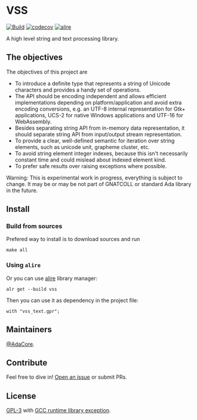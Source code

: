 # VSS

[![Build](https://github.com/AdaCore/VSS/workflows/Build/badge.svg)](https://github.com/AdaCore/VSS/actions)
[![codecov](https://codecov.io/gh/AdaCore/VSS/branch/master/graph/badge.svg)](https://codecov.io/gh/AdaCore/VSS)
[![alire](https://img.shields.io/endpoint?url=https://alire.ada.dev/badges/vss.json)](https://alire.ada.dev/crates/vss.html)

A high level string and text processing library.

## The objectives

The objectives of this project are

* To introduce a definite type that represents a string of Unicode characters
  and provides a handy set of operations.
* The API should be encoding independent and allows efficient implementations
  depending on platform/application and avoid extra encoding conversions, e.g.
  an UTF-8 internal representation for Gtk+ applications, UCS-2 for native
  Windows applications and UTF-16 for WebAssembly.
* Besides separating string API from in-memory data representation, it should
  separate string API from input/output stream representation.
* To provide a clear, well-defined semantic for iteration over string
  elements, such as unicode unit, grapheme cluster, etc.
* To avoid string element integer indexes, because this isn't necessarily
  constant time and could mislead about indexed element kind.
* To prefer safe results over raising exceptions where possible.

Warning: This is experimental work in progress, everything is subject to
change. It may be or may be not part of GNATCOLL or standard Ada library
in the future.

## Install

### Build from sources
Prefered way to install is to download sources and run

    make all

### Using `alire`
Or you can use [alire](https://alire.ada.dev/) library manager:

    alr get --build vss

Then you can use it as dependency in the project file:

    with "vss_text.gpr";


## Maintainers

[@AdaCore](https://adacore.com/).

## Contribute

Feel free to dive in!
[Open an issue](https://github.com/AdaCore/VSS/issues/new)
or submit PRs.

## License

[GPL-3](LICENSE) with [GCC runtime library exception](COPYING.RUNTIME).
